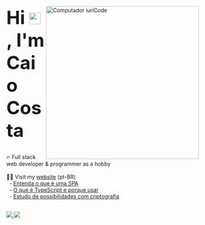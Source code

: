 <img src="https://raw.githubusercontent.com/MicaelliMedeiros/micaellimedeiros/master/image/computer-illustration.png" min-width="400px" max-width="400px" width="400px" align="right" alt="Computador iuriCode">

<span align="left" style="font-size:24px;"> 
  <h1>Hi <img src="https://raw.githubusercontent.com/kaueMarques/kaueMarques/master/hi.gif" height="30px">, I'm Caio Costa</h1>
</span>
🔥 Full stack web developer & programmer as a hobby <br>
<br>
🧑‍💻 Visit my <a href="https://caio-costa.vercel.app/">website</a> (pt-BR)
<br>
&nbsp; - <a href="https://caio-costa.vercel.app/post/entenda-o-que-e-uma-spa">Entenda o que é uma SPA</a> <br>
&nbsp; - <a href="https://caio-costa.vercel.app/post/o-que-e-typescript-e-porque-usar">O que é TypeScript e porque usar</a> <br>
&nbsp; - <a href="https://caio-costa.vercel.app/post/estudo-de-possibilidades-com-criptografia">Estudo de possibilidades com criptografia</a>
<br>
<br>
<p align="left">
  <a href="linkedin.com/in/caioreigot" alt="Linkedin">
    <img src="https://img.shields.io/badge/LinkedIn-0077B5?style=for-the-badge&logo=linkedin&logoColor=white"/>
  </a>
  <a href="mailto:caioreigot@gmail.com?subject=Oi, Caio!" alt="Gmail">
    <img src="https://img.shields.io/badge/Gmail-D14836?style=for-the-badge&logo=gmail&logoColor=white"/>
  </a>
</p>  
